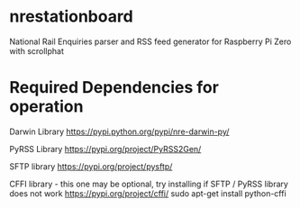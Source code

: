# nrestationboard
National Rail Enquiries parser and RSS feed generator for Raspberry Pi Zero with scrollphat

# Required Dependencies for operation

Darwin Library
https://pypi.python.org/pypi/nre-darwin-py/

PyRSS Library
https://pypi.org/project/PyRSS2Gen/

SFTP library
https://pypi.org/project/pysftp/

CFFI library - this one may be optional, try installing if SFTP / PyRSS library does not work
https://pypi.org/project/cffi/
sudo apt-get install python-cffi
